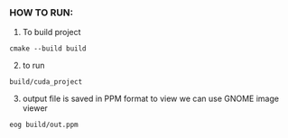 ### HOW TO RUN:
1. To build project
```
cmake --build build
```
2. to run
```
build/cuda_project
```
3. output file is saved in PPM format to view we can use GNOME image viewer
```
eog build/out.ppm
```
